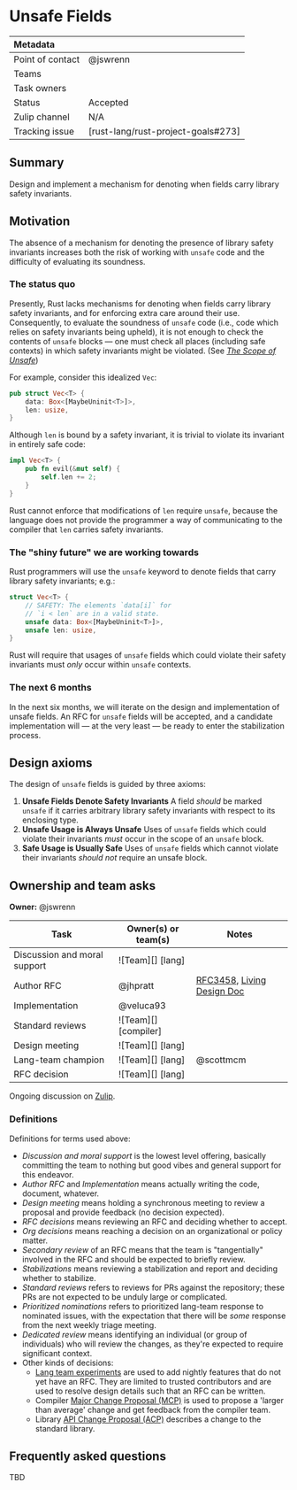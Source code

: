 # Unsafe Fields

| Metadata           |                                    |
| :--                | :--                                |
| Point of contact   | @jswrenn                           |
| Teams              | <!-- TEAMS WITH ASKS -->           |
| Task owners        | <!-- TASK OWNERS -->               |
| Status             | Accepted                           |
| Zulip channel      | N/A                                |
| Tracking issue     | [rust-lang/rust-project-goals#273] |

## Summary

Design and implement a mechanism for denoting when fields carry library safety invariants.

## Motivation

The absence of a mechanism for denoting the presence of library safety invariants increases both the risk of working with `unsafe` code and the difficulty of evaluating its soundness.

### The status quo

Presently, Rust lacks mechanisms for denoting when fields carry library safety invariants, and for enforcing extra care around their use. Consequently, to evaluate the soundness of `unsafe` code (i.e., code which relies on safety invariants being upheld), it is not enough to check the contents of `unsafe` blocks — one must check all places (including safe contexts) in which safety invariants might be violated. (See [*The Scope of Unsafe*])

For example, consider this idealized `Vec`:

```rust
pub struct Vec<T> {
    data: Box<[MaybeUninit<T>]>,
    len: usize,
}
```

Although `len` is bound by a safety invariant, it is trivial to violate its invariant in entirely safe code:

```rust
impl Vec<T> {
    pub fn evil(&mut self) {
        self.len += 2;
    }
}
```

Rust cannot enforce that modifications of `len` require `unsafe`, because the language does not provide the programmer a way of communicating to the compiler that `len` carries safety invariants.

[*The Scope of Unsafe*]: https://www.ralfj.de/blog/2016/01/09/the-scope-of-unsafe.html

### The "shiny future" we are working towards

Rust programmers will use the `unsafe` keyword to denote fields that carry library safety invariants; e.g.:

```rust
struct Vec<T> {
    // SAFETY: The elements `data[i]` for
    // `i < len` are in a valid state.
    unsafe data: Box<[MaybeUninit<T>]>,
    unsafe len: usize,
}
```

Rust will require that usages of `unsafe` fields which could violate their safety invariants must *only* occur within `unsafe` contexts.

### The next 6 months

In the next six months, we will iterate on the design and implementation of unsafe fields. An RFC for `unsafe` fields will be accepted, and a candidate implementation will — at the very least — be ready to enter the stabilization process.

## Design axioms

The design of `unsafe` fields is guided by three axioms:

1. **Unsafe Fields Denote Safety Invariants**
   A field *should* be marked `unsafe` if it carries arbitrary library safety invariants with respect to its enclosing type.
2. **Unsafe Usage is Always Unsafe**
   Uses of `unsafe` fields which could violate their invariants *must* occur in the scope of an `unsafe` block.
3. **Safe Usage is Usually Safe**
   Uses of `unsafe` fields which cannot violate their invariants *should not* require an unsafe block.

## Ownership and team asks

**Owner:** @jswrenn

| Task                           | Owner(s) or team(s)  | Notes                          |
|--------------------------------|----------------------|--------------------------------|
| Discussion and moral support   | ![Team][] [lang]     |                        |
| Author RFC                     | @jhpratt             | [RFC3458], [Living Design Doc] |
| Implementation                 | @veluca93            |                                |
| Standard reviews               | ![Team][] [compiler] |                                |
| Design meeting                 | ![Team][] [lang]     |                                |
| Lang-team champion             | ![Team][] [lang]     | @scottmcm                      |
| RFC decision                   | ![Team][] [lang]     |                                |

Ongoing discussion on [Zulip][].

[Zulip]: https://rust-lang.zulipchat.com/#narrow/channel/213817-t-lang/topic/unsafe.20fields.20RFC
[RFC3458]: https://github.com/rust-lang/rfcs/pull/3458
[Living Design Doc]: https://hackmd.io/SJqXa_8lJe

### Definitions

Definitions for terms used above:

* *Discussion and moral support* is the lowest level offering, basically committing the team to nothing but good vibes and general support for this endeavor.
* *Author RFC* and *Implementation* means actually writing the code, document, whatever.
* *Design meeting* means holding a synchronous meeting to review a proposal and provide feedback (no decision expected).
* *RFC decisions* means reviewing an RFC and deciding whether to accept.
* *Org decisions* means reaching a decision on an organizational or policy matter.
* *Secondary review* of an RFC means that the team is "tangentially" involved in the RFC and should be expected to briefly review.
* *Stabilizations* means reviewing a stabilization and report and deciding whether to stabilize.
* *Standard reviews* refers to reviews for PRs against the repository; these PRs are not expected to be unduly large or complicated.
* *Prioritized nominations* refers to prioritized lang-team response to nominated issues, with the expectation that there will be *some* response from the next weekly triage meeting.
* *Dedicated review* means identifying an individual (or group of individuals) who will review the changes, as they're expected to require significant context.
* Other kinds of decisions:
    * [Lang team experiments](https://lang-team.rust-lang.org/how_to/experiment.html) are used to add nightly features that do not yet have an RFC. They are limited to trusted contributors and are used to resolve design details such that an RFC can be written.
    * Compiler [Major Change Proposal (MCP)](https://forge.rust-lang.org/compiler/mcp.html) is used to propose a 'larger than average' change and get feedback from the compiler team.
    * Library [API Change Proposal (ACP)](https://std-dev-guide.rust-lang.org/development/feature-lifecycle.html) describes a change to the standard library.

## Frequently asked questions

TBD